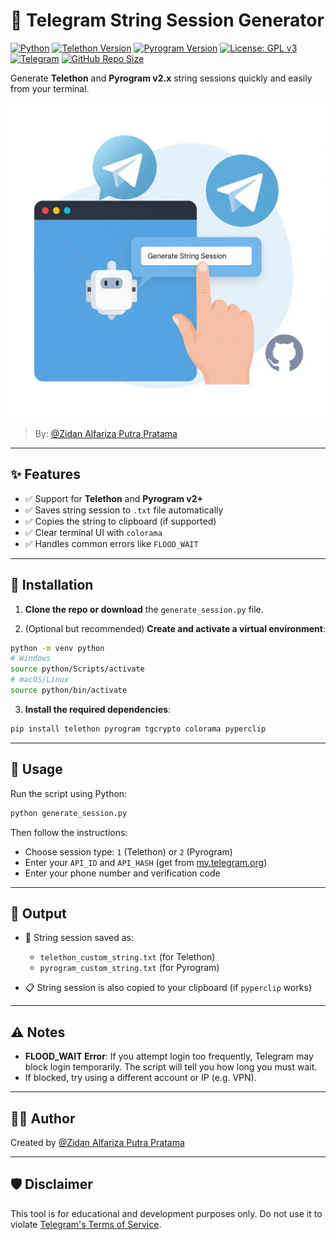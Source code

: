# 🔐 Telegram String Session Generator

[![Python](https://img.shields.io/badge/Python-3.6%2B-blue?logo=python&logoColor=white)](https://www.python.org/)
[![Telethon Version](https://img.shields.io/pypi/v/telethon?color=blue&label=Telethon&logo=python)](https://pypi.org/project/telethon/)
[![Pyrogram Version](https://img.shields.io/pypi/v/pyrogram?color=orange&label=Pyrogram&logo=python)](https://pypi.org/project/pyrogram/)
[![License: GPL v3](https://img.shields.io/badge/License-GPLv3-blue.svg)](LICENSE)
[![Telegram](https://img.shields.io/badge/Telegram-@zidanAlfarizaPutraPratama-0088cc?logo=telegram)](https://t.me/paradoxtrines)
[![GitHub Repo Size](https://img.shields.io/github/repo-size/ZidanAlfarizaPutraPratama/TelegramStringSessionGenerator?color=informational)](https://github.com/ZidanAlfarizaPutraPratama/TelegramStringSessionGenerator)

Generate **Telethon** and **Pyrogram v2.x** string sessions quickly and easily from your terminal.

![Telegram Session Generator](./Assets/image.png)

> By: [@Zidan Alfariza Putra Pratama](https://github.com/ZidanAlfarizaPutraPratama)

---

## ✨ Features

- ✅ Support for **Telethon** and **Pyrogram v2+**
- ✅ Saves string session to `.txt` file automatically
- ✅ Copies the string to clipboard (if supported)
- ✅ Clear terminal UI with `colorama`
- ✅ Handles common errors like `FLOOD_WAIT`

---

## 🚀 Installation

1. **Clone the repo or download** the `generate_session.py` file.

2. (Optional but recommended) **Create and activate a virtual environment**:

```bash
python -m venv python
# Windows
source python/Scripts/activate
# macOS/Linux
source python/bin/activate
````

3. **Install the required dependencies**:

```bash
pip install telethon pyrogram tgcrypto colorama pyperclip
```

---

## 🧪 Usage

Run the script using Python:

```bash
python generate_session.py
```

Then follow the instructions:

* Choose session type: `1` (Telethon) or `2` (Pyrogram)
* Enter your `API_ID` and `API_HASH` (get from [my.telegram.org](https://my.telegram.org))
* Enter your phone number and verification code

---

## 📁 Output

* 📝 String session saved as:

  * `telethon_custom_string.txt` (for Telethon)
  * `pyrogram_custom_string.txt` (for Pyrogram)
* 📋 String session is also copied to your clipboard (if `pyperclip` works)

---

## ⚠️ Notes

* **FLOOD\_WAIT Error**: If you attempt login too frequently, Telegram may block login temporarily. The script will tell you how long you must wait.
* If blocked, try using a different account or IP (e.g. VPN).

---

## 🧑‍💻 Author

Created by [@Zidan Alfariza Putra Pratama](https://t.me/ziddev)

---

## 🛡️ Disclaimer

This tool is for educational and development purposes only. Do not use it to violate [Telegram's Terms of Service](https://telegram.org/tos).
